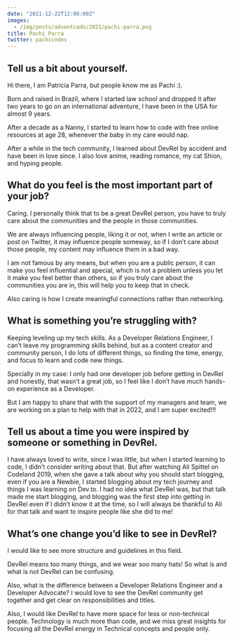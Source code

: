 ```yaml
---
date: "2021-12-22T12:00:00Z"
images:
  - /img/posts/adventcado/2021/pachi-parra.png
title: Pachi Parra
twitter: pachicodes
---
```


## Tell us a bit about yourself.

Hi there, I am Patricia Parra, but people know me as Pachi :). 

Born and raised in Brazil, where I started law school and dropped it after two years to go on an international adventure, I have been in the USA for almost 9 years. 

After a decade as a Nanny, I started to learn how to code with free online resources at age 28, whenever the baby in my care would nap. 

After a while in the tech community, I learned about DevRel by accident and have been in love since. I also love anime, reading romance, my cat Shion, and hyping people.  


## What do you feel is the most important part of your job?

Caring. I personally think that to be a great DevRel person, you have to truly care about the communities and the people in those communities. 

We are always influencing people, liking it or not, when I write an article or post on Twitter, it may influence people someway, so if I don’t care about those people, my content may influence them in a bad way.

I am not famous by any means, but when you are a public person, it can make you feel influential and special, which is not a problem unless you let it make you feel better than others, so if you truly care about the communities you are in, this will help you to keep that in check.

Also caring is how I create meaningful connections rather than networking. 


## What is something you’re struggling with?

Keeping leveling up my tech skills. As a Developer Relations Engineer, I can’t leave my programming skills behind, but as a content creator and community person, I do lots of different things, so finding the time, energy, and focus to learn and code new things. 

Specially in my case: I only had one developer job before getting in DevRel and honestly, that wasn’t a great job, so I feel like I don’t have much hands-on experience as a Developer.

But I am happy to share that with the support of my managers and team, we are working on a plan to help with that in 2022, and I am super excited!!!


## Tell us about a time you were inspired by someone or something in DevRel.

I have always loved to write, since I was little, but when I started learning to code, I didn’t consider writing about that. But after watching Ali Spittel on Codeland 2019, when she gave a talk about why you should start blogging, even if you are a Newbie, I started blogging about my tech journey and things I was learning on Dev.to. I had no idea what DevRel was, but that talk made me start blogging, and blogging was the first step into getting in DevRel even if I didn’t know it at the time, so I will always be thankful to Ali for that talk and want to inspire people like she did to me!


## What’s one change you’d like to see in DevRel?

I would like to see more structure and guidelines in this field. 

DevRel means too many things, and we wear soo many hats! So what is and what is not DevRel can be confusing. 

Also, what is the difference between a Developer Relations Engineer and a Developer Advocate? I would love to see the DevRel community get together and get clear on responsibilities and titles.

Also, I would like DevRel to have more space for less or non-technical people. Technology is much more than code, and we miss great insights for focusing all the DevRel energy in  Technical concepts and people only. 
